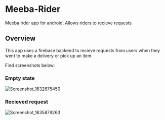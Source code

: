 # Meeba-Rider
Meeba rider app for android. Allows riders to recieve requests

## Overview
This app uses a firebase backend to recieve requests from users when they went to make a delivery or pick up an item

Find screenshots below: 

### Empty state
![Screenshot_1632675450](https://user-images.githubusercontent.com/98533220/184507541-25f3705b-ce67-419b-ad70-5af90c9ace03.png)

### Recieved request
![Screenshot_1635879263](https://user-images.githubusercontent.com/98533220/184507608-4ec24740-272c-4924-8f44-dd325bcd79c2.png)
